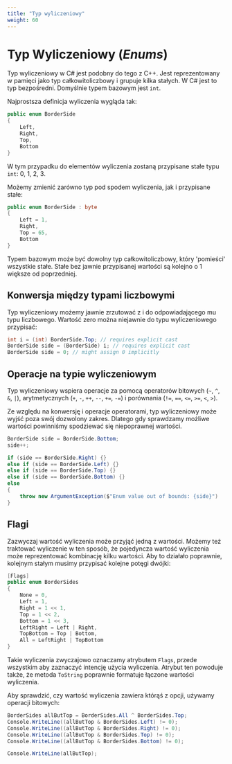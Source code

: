```yaml
---
title: "Typ wyliczeniowy"
weight: 60
---
```


# Typ Wyliczeniowy (*Enums*)

Typ wyliczeniowy w C# jest podobny do tego z C++. Jest reprezentowany w pamięci jako typ całkowitoliczbowy i grupuje kilka stałych. W C# jest to typ bezpośredni. Domyślnie typem bazowym jest `int`.

Najprostsza definicja wyliczenia wygląda tak:

```csharp
public enum BorderSide 
{
    Left, 
    Right, 
    Top, 
    Bottom
}
```

W tym przypadku do elementów wyliczenia zostaną przypisane stałe typu `int`: 0, 1, 2, 3.

Możemy zmienić zarówno typ pod spodem wyliczenia, jak i przypisane stałe:

```csharp
public enum BorderSide : byte
{
    Left = 1, 
    Right, 
    Top = 65, 
    Bottom
}
```

Typem bazowym może być dowolny typ całkowitoliczbowy, który 'pomieści' wszystkie stałe. Stałe bez jawnie przypisanej wartości są kolejno o 1 większe od poprzedniej.

## Konwersja między typami liczbowymi

Typ wyliczeniowy możemy jawnie zrzutować z i do odpowiadającego mu typu liczbowego. Wartość zero można niejawnie do typu wyliczeniowego przypisać:

```csharp
int i = (int) BorderSide.Top; // requires explicit cast
BorderSide side = (BorderSide) i; // requires explicit cast
BorderSide side = 0; // might assign 0 implicitly
```

## Operacje na typie wyliczeniowym

Typ wyliczeniowy wspiera operacje za pomocą operatorów bitowych (`~`, `^`, `&`, `|`), arytmetycznych (`+`, `-`, `++`, `--`, `+=`, `-=`) i porównania (`!=`, `==`, `<=`, `>=`, `<`, `>`).

Ze względu na konwersję i operacje operatorami, typ wyliczeniowy może wyjść poza swój dozwolony zakres. Dlatego gdy sprawdzamy możliwe wartości powinniśmy spodziewać się niepoprawnej wartości.

```csharp
BorderSide side = BorderSide.Bottom;
side++;

if (side == BorderSide.Right) {}
else if (side == BorderSide.Left) {}
else if (side == BorderSide.Top) {}
else if (side == BorderSide.Bottom) {}
else
{
    throw new ArgumentException($"Enum value out of bounds: {side}")
}
```

## Flagi

Zazwyczaj wartość wyliczenia może przyjąć jedną z wartości. Możemy też traktować wyliczenie w ten sposób, że pojedyncza wartość wyliczenia może reprezentować kombinację kilku wartości. Aby to działało poprawnie, kolejnym stałym musimy przypisać kolejne potęgi dwójki:

```csharp
[Flags]
public enum BorderSides
{
    None = 0, 
    Left = 1, 
    Right = 1 << 1, 
    Top = 1 << 2, 
    Bottom = 1 << 3,
    LeftRight = Left | Right,
    TopBottom = Top | Bottom,
    All = LeftRight | TopBottom
}
```

Takie wyliczenia zwyczajowo oznaczamy atrybutem `Flags`, przede wszystkim aby zaznaczyć intencję użycia wyliczenia. Atrybut ten powoduje także, że metoda `ToString` poprawnie formatuje łączone wartości wyliczenia.

Aby sprawdzić, czy wartość wyliczenia zawiera którąś z opcji, używamy operacji bitowych:

```csharp
BorderSides allButTop = BorderSides.All ^ BorderSides.Top;
Console.WriteLine((allButTop & BorderSides.Left) != 0);
Console.WriteLine((allButTop & BorderSides.Right) != 0);
Console.WriteLine((allButTop & BorderSides.Top) != 0);
Console.WriteLine((allButTop & BorderSides.Bottom) != 0);

Console.WriteLine(allButTop);
```
